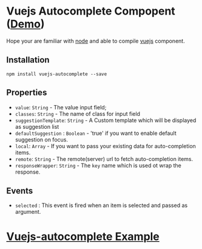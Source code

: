 # Vuejs  Autocomplete Compopent ([Demo](https://mrabbani.github.io/examples/vue_typeahead))

Hope your are familiar with [node](http://nodejs.org) and able to compile [vuejs](https://vuejs.org/v2/guide/components.html) component.
## Installation
    npm install vuejs-autocomplete --save  
      
## Properties

- `value`: `String` - The value input field;
- `classes`: `String` - The name of class for input field
- `suggestionTemplate`: `String` - A Custom template which will be displayed as suggestion list
- `defaultSuggestion` : `Boolean` - 'true' if you want to enable default suggestion on focus.
- `local`: `Array` - If you want to pass your existing data for auto-completion items.
- `remote`: `String` - The remote(server) url to fetch auto-completion items.
- `responseWrapper`: `String` - The `key` name which is used ot wrap the response.
 
## Events

- `selected` : This event is fired when an item is selected and passed as argument.


# [Vuejs-autocomplete Example](https://github.com/mrabbani/vuejs-autocomple-example)


